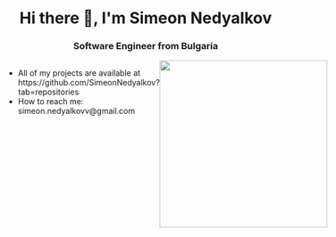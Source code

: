<div align="center">
    <h1>Hi there 👋, I'm Simeon Nedyalkov</h1>
</div>
<div align="center">
    <h3>Software Engineer from Bulgaria</h3>
</div>
<div style="display:flex">
<ul align="start">
<li> All of my projects are available at https://github.com/SimeonNedyalkov?tab=repositories
</li>
<li>How to reach me: simeon.nedyalkovv@gmail.com</li>
</ul>
<div id="header" align="end">
  <img src="https://cdn.dribbble.com/users/1059583/screenshots/4171367/coding-freak.gif" width="300"/>
</div>
</div>

<!--
**SimeonNedyalkov/SimeonNedyalkov** is a ✨ _special_ ✨ repository because its `README.md` (this file) appears on your GitHub profile.

Here are some ideas to get you started:

- 🔭 I’m currently working on ...
- 🌱 I’m currently learning ...
- 👯 I’m looking to collaborate on ...
- 🤔 I’m looking for help with ...
- 💬 Ask me about ...
- 📫 How to reach me: ...
- 😄 Pronouns: ...
- ⚡ Fun fact: ...
-->
